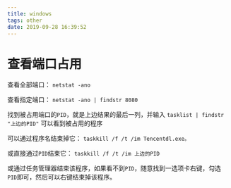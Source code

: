 ```yaml
---
title: windows
tags: other
date: 2019-09-28 16:39:52
---
```


# 查看端口占用
查看全部端口：
`netstat -ano`

查看指定端口：
`netstat -ano | findstr 8080`

找到被占用端口的`PID`，就是上边结果的最后一列，并输入
`tasklist | findstr "上边的PID"`
可以看到被占用的程序

可以通过程序名结束掉它：
`taskkill /f /t /im Tencentdl.exe。`

或直接通过`PID`结束它：
`taskkill /f /t /im 上边的PID`

或通过任务管理器结束该程序，如果看不到`PID`，随意找到一选项卡右键，勾选`PID`即可，然后可以右键结束掉该程序。